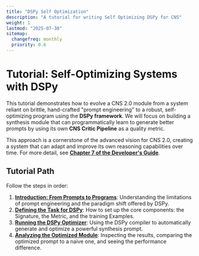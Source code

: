 ```yaml
---
title: "DSPy Self Optimization"
description: "A tutorial for writing Self Optimizing DSPy for CNS"
weight: 1
lastmod: "2025-07-30"
sitemap:
  changefreq: monthly
  priority: 0.6
---
```


# Tutorial: Self-Optimizing Systems with DSPy

This tutorial demonstrates how to evolve a CNS 2.0 module from a system reliant on brittle, hand-crafted "prompt engineering" to a robust, self-optimizing program using the **DSPy framework**. We will focus on building a synthesis module that can programmatically learn to generate better prompts by using its own **CNS Critic Pipeline** as a quality metric.

This approach is a cornerstone of the advanced vision for CNS 2.0, creating a system that can adapt and improve its own reasoning capabilities over time. For more detail, see **[Chapter 7 of the Developer's Guide](/guides/building-cns-2.0-developers-guide/chapter-7-dspy-integration/)**.

## Tutorial Path

Follow the steps in order:

1.  **[Introduction: From Prompts to Programs](./1-introduction/)**: Understanding the limitations of prompt engineering and the paradigm shift offered by DSPy.
2.  **[Defining the Task for DSPy](./2-defining-the-task/)**: How to set up the core components: the Signature, the Metric, and the training Examples.
3.  **[Running the DSPy Optimizer](./3-running-the-optimizer/)**: Using the DSPy compiler to automatically generate and optimize a powerful synthesis prompt.
4.  **[Analyzing the Optimized Module](./4-analyzing-the-optimized.module/)**: Inspecting the results, comparing the optimized prompt to a naive one, and seeing the performance difference.